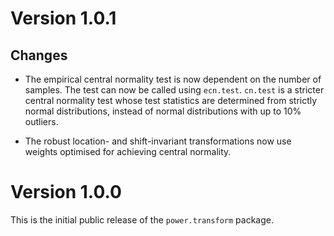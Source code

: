 # Version 1.0.1

## Changes

- The empirical central normality test is now dependent on the number of samples.
  The test can now be called using `ecn.test`. `cn.test` is a stricter central
  normality test whose test statistics are determined from strictly normal
  distributions, instead of normal distributions with up to 10% outliers.
  
- The robust location- and shift-invariant transformations now use weights
  optimised for achieving central normality.


# Version 1.0.0

This is the initial public release of the `power.transform` package.
